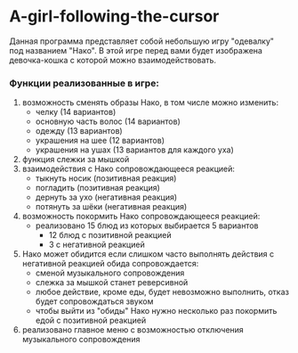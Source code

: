 # A-girl-following-the-cursor

Данная программа представляет собой небольшую игру "одевалку" под названием "Нако". В этой игре перед вами будет изображена девочка-кошка с которой можно взаимодействовать.

### Функции реализованные в игре:
1. возможность сменять образы Нако, в том числе можно изменить:
   - челку (14 вариантов)
   - основную часть волос (14 вариантов)
   - одежду (13 вариантов)
   - украшения на шее (12 вариантов)
   - украшения на ушах (13 вариантов для каждого уха)
2. функция слежки за мышкой
3. взаимодействия с Нако сопровождающееся реакцией:
   - тыкнуть носик (позитивная реакция)
   - погладить (позитивная реакция)
   - дернуть за ухо (негативная реакция)
   - потянуть за шёки (негативная реакция)
5. возможность покормить Нако сопровождающееся реакцией:
   - реализовано 15 блюд из которых выбирается 5 вариантов
     - 12 блюд с позитивной реакцией
     - 3 с негативной реакцией
6. Нако может обидится если слишком часто выполнять действия с негативной реакцией обида сопровождается:
   - сменой музыкального сопровождения
   - слежка за мышкой станет реверсивной
   - любое действие, кроме еды, будет невозможно выполнить, отказ будет сопровождаться звуком
   - чтобы выйти из "обиды" Нако нужно несколько раз покормить едой с позитивной реакцией
7. реализовано главное меню с возможностью отключения музыкального сопровождения



